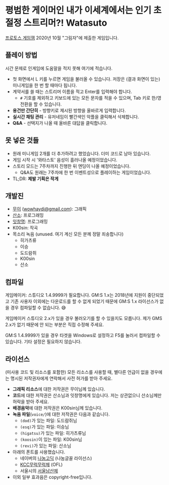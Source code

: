 # 평범한 게이머인 내가 이세계에서는 인기 초절정 스트리머?! Watasuto

[프로토스 게임잼](https://protoesgame.creatorlink.net/) 2020년 10월 "그림자"에 제출한 게임입니다.

## 플레이 방법
시간 문제로 인게임에 도움말을 적지 못해 여기에 적습니다.
* 첫 화면에서 L 키를 누르면 게임을 불러올 수 있습니다. 저장은 (결과 화면이 있는) 미니게임을 한 번 할 때마다 됩니다.
* 계약서를 쓸 때는 스트리머 이름을 적고 Enter를 입력해야 합니다.
	* `#` 기호를 제외하고 키보드에 있는 모든 문자를 적을 수 있으며, Tab 키로 한/영 전환을 할 수 있습니다.
* **용건만 간단히** - 방향키로 제시된 방향을 올바르게 입력합니다.
* **실시간 채팅 관리** - 유저네임이 빨간색인 악플을 클릭해서 삭제합니다.
* **Q&A** - 선택지가 나올 때 올바른 대답을 클릭합니다.

## 못 넣은 것들
* 원래 미니게임 2개를 더 추가하려고 했었습니다. 더미 코드로 남아 있습니다.
* 게임 시작 시 '와타스토' 음성이 흘러나올 예정이었습니다.
* 스토리 모드는 7주차까지 진행한 뒤 엔딩이 나올 예정이었습니다.
	* Q&A도 원래는 7주차에 한 번 이벤트성으로 플레이하는 게임이었습니다.
* TL;DR: **제발 기획은 작게**

## 개발진
* [무이](https://www.linkedin.com/in/sungryusong) (wowhaydi@gmail.com): 그래픽
* [산소](https://twitter.com/handlessbrain): 프로그래밍
* [잇창명](https://github.com/EatChangmyeong): 프로그래밍
* K00sin: 작곡
* 목소리 녹음 (unused. 여기 계신 모든 분께 정말 죄송합니다)
	* 히가츠류
	* 이승
	* 도드람쥐
	* K00sin
	* 산소

## 컴파일

게임메이커: 스튜디오 1.4.9999가 필요합니다. GM:S 1.x는 2018년에 지원이 중단되었고 기존 사용자 이외에는 다운로드를 할 수 없게 되었기 때문에 GM:S 1.x 라이선스가 없을 경우 컴파일할 수 없습니다. 😅

게임메이커 스튜디오 2.x가 있을 경우 불러오기를 할 수 있을지도 모릅니다. 제가 GMS 2.x가 없기 때문에 안 되는 부분은 직접 수정해 주세요.

GM:S 1.4.9999가 있을 경우 타겟을 Windows로 설정하고 F5를 눌러서 컴파일할 수 있습니다. 기타 설정은 필요하지 않습니다.

## 라이선스
(미사용 코드 및 리소스를 포함한) 모든 리소스를 사용할 때, 별다른 언급이 없을 경우에는 명시된 저작권자에게 연락해서 사전 허가를 받아 주세요.

* **그래픽 리소스**에 대한 저작권은 무이님께 있습니다.
* **코드**에 대한 저작권은 산소님과 잇창명에게 있습니다. 저는 상관없으니 산소님께만 허락을 받아 주세요.
* **배경음악**에 대한 저작권은 K00sin님께 있습니다.
* **녹음 파일**(`voice/`)에 대한 저작권은 다음과 같습니다.
	* `(dod)`가 있는 파일: 도드람쥐님
	* `(esq)`가 있는 파일: 이승님
	* `(higatsu)`가 있는 파일: 히가츠류님
	* `(koosin)`이 있는 파일: K00sin님
	* `(revi)`가 있는 파일: 산소님
* 아래의 폰트를 사용했습니다.
	* 네이버의 [나눔고딕](https://hangeul.naver.com/2017/nanum) (나눔글꼴 라이선스)
	* [KCC무럭무럭체](https://www.kogl.or.kr/recommend/recommendDivView.do?recommendIdx=10445&division=font) (OFL)
	* 서울시의 [서울남산체](https://www.seoul.go.kr/seoul/font.do)
* 이외 일부 효과음은 copyright-free입니다.